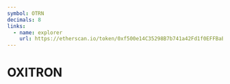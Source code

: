 ```yaml
---
symbol: OTRN
decimals: 8
links:
  - name: explorer
    url: https://etherscan.io/token/0xf500e14C35298B7b741a42Fd1f0EFFBaE46d5393
---
```


# OXITRON
